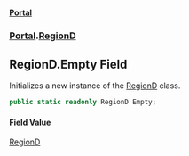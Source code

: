 #### [Portal](index.md 'index')
### [Portal](Portal.md 'Portal').[RegionD](RegionD.md 'Portal.RegionD')

## RegionD.Empty Field

Initializes a new instance of the [RegionD](RegionD.md 'Portal.RegionD') class.

```csharp
public static readonly RegionD Empty;
```

#### Field Value
[RegionD](RegionD.md 'Portal.RegionD')